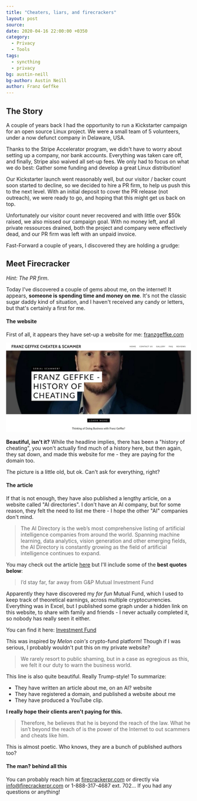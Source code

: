 ```yaml
---
title: "Cheaters, liars, and firecrackers"
layout: post
source:
date: 2020-04-16 22:00:00 +0350
category:
  - Privacy
  - Tools
tags:
  - syncthing
  - privacy
bg: austin-neill
bg-author: Austin Neill
author: Franz Geffke
---
```


## The Story

A couple of years back I had the opportunity to run a Kickstarter campaign for an open source Linux project. We were a small team of 5 volunteers, under a now defunct company in Delaware, USA.

Thanks to the Stripe Accelerator program, we didn't have to worry about setting up a company, nor bank accounts. Everything was taken care off, and finally, Stripe also waived all set-up fees. We only had to focus on what we do best: Gather some funding and develop a great Linux distribution!

Our Kickstarter launch went reasonably well, but our visitor / backer count soon started to decline, so we decided to hire a PR firm, to help us push this to the next level. With an initial deposit to cover the PR release (not outreach), we were ready to go, and hoping that this might get us back on top.

Unfortunately our visitor count never recovered and with little over $50k raised, we also missed our campaign goal. With no money left, and all private ressources drained, both the project and company were effectively dead, and our PR firm was left with an unpaid invoice.

Fast-Forward a couple of years, I discovered they are holding a grudge:

## Meet Firecracker

_Hint: The PR firm_.

Today I've discovered a couple of gems about me, on the internet! It appears, **someone is spending time and money on me**. It's not the classic sugar daddy kind of situation, and I haven't received any candy or letters, but that's certainly a first for me.

#### The website

First of all, it appears they have set-up a website for me: <a rel="nofollow" target="_blank" href="https://franzgeffke.com/">franzgeffke.com</a>

<img src="/assets/images/gist/cheaters-liars-and-firecrackers.jpg">

**Beautiful, isn't it?** While the headline implies, there has been a "history of cheating", you won't actually find much of a history here, but then again, they sat down, and made this website for me - they are paying for the domain too.

The picture is a little old, but ok. Can't ask for everything, right?

#### The article

If that is not enough, they have also published a lengthy article, on a website called "AI directories". I don't have an AI company, but for some reason, they felt the need to list me there - I hope the other "AI" companies don't mind.

> The AI Directory is the web’s most comprehensive listing of artificial intelligence companies from around the world. Spanning machine learning, data analytics, vision generation and other emerging fields, the AI Directory is constantly growing as the field of artificial intelligence continues to expand.

You may check out the article <a rel="nofollow" target="_blank" href="https://www.aidirectory.org/scammed-cheated-franz-geffke-ceo-panther-mpc-dkkma-limited/">here</a> but I'll include some of the **best quotes below**:

> I’d stay far, far away from G&P Mutual Investment Fund

Apparently they have discovered my _for fun_ Mutual Fund, which I used to keep track of theoretical earnings, across multiple cryptocurrencies. Everything was in Excel, but I published some graph under a hidden link on this website, to share with family and friends - I never actually completed it, so nobody has really seen it either.

You can find it here: [Investment Fund](/mutual-investment-fund/)

This was inspired by _Melon coin's_ crypto-fund platform! Though if I was serious, I probably wouldn't put this on my private website?

> We rarely resort to public shaming, but in a case as egregious as this, we felt it our duty to warn the business world.

This line is also quite beautiful. Really Trump-style! To summarize:

- They have written an article about me, on an AI? website
- They have registered a domain, and published a website about me
- They have produced a YouTube clip.

**I really hope their clients aren't paying for this.**

> Therefore, he believes that he is beyond the reach of the law. What he isn’t beyond the reach of is the power of the Internet to out scammers and cheats like him.

This is almost poetic. Who knows, they are a bunch of published authors too?

#### The man? behind all this

You can probably reach him at <a rel="nofollow" target="_blank" href="https://www.firecrackerpr.com/">firecrackerpr.com</a> or directly via [info@firecrackerpr.com](info@firecrackerpr.com) or 1-888-317-4687 ext. 702... If you had any questions or anything!